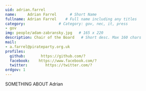 ```yaml
---
uid: adrian.farrel
name:     Adrian Farrel      # Short Name
fullname: Adrian Farrel    # Full name including any titles
category:               # Category: gov, nec, it, press
- gov
img: people/adam-zabransky.jpg   # 165 x 220
description: Chair of the Board   # Short desc. Max 160 chars
mail:
- a.farrel@pirateparty.org.uk
profiles:
  github:       https://github.com/?
  facebook:    https://www.facebook.com/?
  twitter:        https://twitter.com/?
ordgov: 1
---
```


SOMETHING ABOUT Adrian